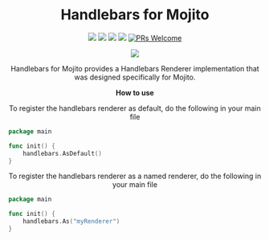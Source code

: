 <h1 align="center"><strong>Handlebars for Mojito</strong></h1>
<p align="center">
    <a href="https://goreportcard.com/report/github.com/go-mojito/handlebars" alt="Go Report Card">
        <img src="https://goreportcard.com/badge/github.com/go-mojito/handlebars" /></a>
	<a href="https://github.com/go-mojito/handlebars" alt="Go Version">
        <img src="https://img.shields.io/github/go-mod/go-version/go-mojito/handlebars.svg" /></a>
	<a href="https://godoc.org/github.com/go-mojito/handlebars" alt="GoDoc reference">
        <img src="https://img.shields.io/badge/godoc-reference-blue.svg"/></a>
	<a href="https://github.com/go-mojito/handlebars/blob/main/LICENSE" alt="Licence">
        <img src="https://img.shields.io/github/license/Ileriayo/markdown-badges?style=flat-square" /></a>
	<a href="https://makeapullrequest.com">
        <img src="https://img.shields.io/badge/PRs-welcome-brightgreen.svg?style=flat-square" alt="PRs Welcome"></a>
</p>
<p align="center">
    <a href="https://go.dev/" alt="Made with Go">
        <img src="https://ForTheBadge.com/images/badges/made-with-go.svg" /></a>
		
</p>
<p align="center">
Handlebars for Mojito provides a Handlebars Renderer implementation that was designed specifically for Mojito.
</p>

<p align="center"><strong>How to use</strong></p>
<p align="center">To register the handlebars renderer as default, do the following in your main file</p>

```go
package main

func init() {
    handlebars.AsDefault()
}
```
<p align="center">To register the handlebars renderer as a named renderer, do the following in your main file</p>

```go
package main

func init() {
    handlebars.As("myRenderer")
}
```
